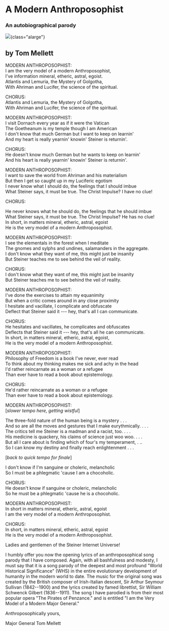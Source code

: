 # A Modern Anthroposophist

### An autobiographical parody

![](tom-at-home.jpg){class="alarge"}

## by Tom Mellett

MODERN ANTHROPOSOPHIST:\
I am the very model of a modern Anthroposophist,\
I've information mineral, etheric, astral, egoist.\
Atlantis and Lemuria, the Mystery of Golgotha,\
With Ahriman and Lucifer, the science of the spiritual.

CHORUS:\
Atlantis and Lemuria, the Mystery of Golgotha,\
With Ahriman and Lucifer, the science of the spiritual.

MODERN ANTHROPOSOPHIST:\
I visit Dornach every year as if it were the Vatican\
The Goetheanum is my temple though I am American\
I don't know that much German but I want to keep on learnin'\
And my heart is really yearnin' knowin' Steiner is returnin'.

CHORUS:\
He doesn't know much German but he wants to keep on learnin'\
And his heart is really yearnin' knowin' Steiner is returnin'.

MODERN ANTHROPOSOPHIST:\
I want to save the world from Ahriman and his materialism\
But then I get so caught up in my Luciferic egotism\
I never know what I should do, the feelings that I should imbue\
What Steiner says, it must be true. The Christ Impulse? I have no clue!

CHORUS:

He never knows what he should do, the feelings that he should imbue\
What Steiner says, it must be true. The Christ Impulse? He has no clue!\
In short, in matters mineral, etheric, astral, egoist\
He is the very model of a modern Anthroposophist.

MODERN ANTHROPOSOPHIST:\
I see the elementals in the forest when I meditate\
The gnomes and sylphs and undines, salamanders in the aggregate.\
I don't know what they want of me, this might just be insanity\
But Steiner teaches me to see behind the veil of reality.

CHORUS:\
I don't know what they want of me, this might just be insanity\
But Steiner teaches me to see behind the veil of reality.

MODERN ANTHROPOSOPHIST:\
I've done the exercises to attain my equanimity\
But when a critic comes around in any close proximity\
I hesitate and vacillate, I complicate and obfuscate\
Deflect that Steiner said it --- hey, that's all I can communicate.

CHORUS:\
He hesitates and vacillates, he complicates and obfuscates\
Deflects that Steiner said it --- hey, that's all he can communicate.\
In short, in matters mineral, etheric, astral, egoist,\
He is the very model of a modern Anthroposophist.

MODERN ANTHROPOSOPHIST:\
Philosophy of Freedom is a book I've never, ever read\
To think about my thinking makes me sick and achy in the head\
I'd rather reincarnate as a woman or a refugee\
Than ever have to read a book about epistemology.

CHORUS:\
He'd rather reincarnate as a woman or a refugee\
Than ever have to read a book about epistemology.

MODERN ANTHROPOSOPHIST:\
\[*slower tempo here, getting wistful*\]

The three-fold nature of the human being is a mystery . . .\
And so are all the moves and gestures that I make eurythmically. . . .\
The critics tell me Steiner is a madman and a racist, too. . . .\
His medicine is quackery, his claims of science just woo woo. . . .\
But all I care about is finding which of four's my temperament, . ..\
So I can know my destiny and finally reach enlightenment . . .

\[*back to quick tempo for finale*\]

I don't know if I'm sanguine or choleric, melancholic\
So I must be a phlegmatic 'cause I am a chocoholic.

CHORUS:\
He doesn't know if sanguine or choleric, melancholic\
So he must be a phlegmatic 'cause he is a chocoholic.

MODERN ANTHROPOSOPHIST:\
In short in matters mineral, etheric, astral, egoist\
I am the very model of a modern Anthroposophist.

CHORUS:\
In short, in matters mineral, etheric, astral, egoist\
He is the very model of a modern Anthroposophist.

Ladies and gentlemen of the Steiner Internet Universe!

I humbly offer you now the opening lyrics of an anthroposophical song
parody that I have composed. Again, with all bashfulness and modesty, I
must say that it is a song parody of the deepest and most profound
"World Historical Significance" (WHS) in the entire evolutionary
development of humanity in the modern world to date. The music for the
original song was created by the British composer of Irish-Italian
descent, Sir Arthur Seymour Sullivan (1842--1900) and the lyrics created
by famed librettist, Sir William Schwenck Gilbert (1836--1911). The song
I have parodied is from their most popular opera "The Pirates of
Penzance." and is entitled "I am the Very Model of a Modern Major
General."

Anthroposophically yours,

Major General Tom Mellett
